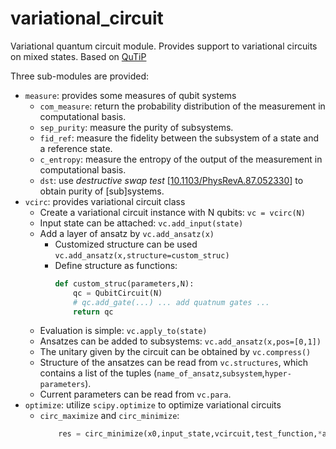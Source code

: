 # variational_circuit
Variational quantum circuit module. Provides support to variational circuits on mixed states. Based on [QuTiP](qutip.org)

Three sub-modules are provided:
* `measure`: provides some measures of qubit systems
    * `com_measure`: return the probability distribution of the measurement in computational basis.
    * `sep_purity`: measure the purity of subsystems.
    * `fid_ref`: measure the fidelity between the subsystem of a state and a reference state.
    * `c_entropy`: measure the entropy of the output of the measurement in computational basis.
    * `dst`: use *destructive swap test* [[10.1103/PhysRevA.87.052330](https://arxiv.org/ct?url=https%3A%2F%2Fdx.doi.org%2F10.1103%2FPhysRevA.87.052330&v=839f8497)] to obtain purity of [sub]systems.
* `vcirc`: provides variational circuit class
    * Create a variational circuit instance with N qubits: `vc = vcirc(N)`
    * Input state can be attached: `vc.add_input(state)`
    * Add a layer of ansatz by `vc.add_ansatz(x)`
        * Customized structure can be used `vc.add_ansatz(x,structure=custom_struc)`
        * Define structure as functions:
            ```python
            def custom_struc(parameters,N):
                qc = QubitCircuit(N)
                # qc.add_gate(...) ... add quatnum gates ...
                return qc
            ```
    * Evaluation is simple: `vc.apply_to(state)`
    * Ansatzes can be added to subsystems: `vc.add_ansatz(x,pos=[0,1])`
    * The unitary given by the circuit can be obtained by `vc.compress()`
    * Structure of the ansatzes can be read from `vc.structures`, which contains a list of the tuples (`name_of_ansatz`,`subsystem`,`hyper-parameters`).
    * Current parameters can be read from `vc.para`.
* `optimize`: utilize `scipy.optimize` to optimize variational circuits
    * `circ_maximize` and `circ_minimize`:
        ```python
            res = circ_minimize(x0,input_state,vcircuit,test_function,*args)
        ```
